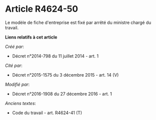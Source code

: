 # Article R4624-50

Le modèle de fiche d'entreprise est fixé par arrêté du ministre chargé du travail.

**Liens relatifs à cet article**

_Créé par_:

  - Décret n°2014-798 du 11 juillet 2014 - art. 1

_Cité par_:

  - Décret n°2015-1575 du 3 décembre 2015 - art. 14 (V)

_Modifié par_:

  - Décret n°2016-1908 du 27 décembre 2016 - art. 1

_Anciens textes_:

  - Code du travail - art. R4624-41 (T)
